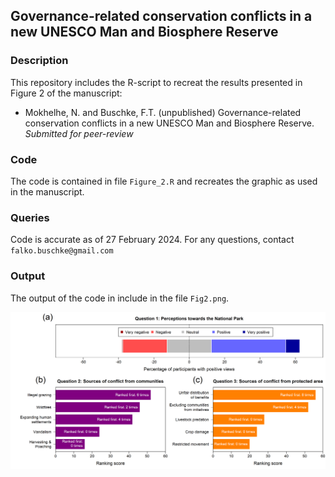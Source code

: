 ## Governance-related conservation conflicts in a new UNESCO Man and Biosphere Reserve

### Description
This repository includes the R-script to recreat the results presented in Figure 2 of the manuscript:

* Mokhelhe, N. and Buschke, F.T. (unpublished) Governance-related conservation conflicts in a new UNESCO Man and Biosphere Reserve. *Submitted for peer-review*

### Code
The code is contained in file `Figure_2.R` and recreates the graphic as used in the manuscript.

### Queries
Code is accurate as of 27 February 2024. For any questions, contact `falko.buschke@gmail.com`

### Output

The output of the code in include in the file `Fig2.png`.

<img src="https://github.com/falko-buschke/Lesotho_MAB/blob/main/Fig2.png" alt="Fig2" width="800"/>
